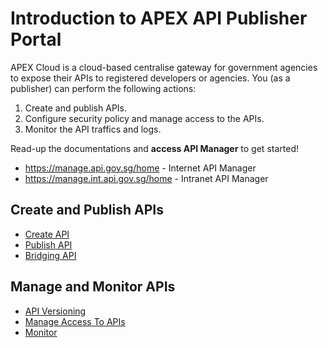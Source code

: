 # Introduction to APEX API Publisher Portal

APEX Cloud is a cloud-based centralise gateway for government agencies to expose their APIs to registered developers or agencies. You (as a publisher) can perform the following actions:

1. Create and publish APIs.
2. Configure security policy and manage access to the APIs.
3. Monitor the API traffics and logs.

Read-up the documentations and **access API Manager** to get started!

- https://manage.api.gov.sg/home - Internet API Manager
- https://manage.int.api.gov.sg/home - Intranet API Manager

## Create and Publish APIs

- [Create API](docs/publisher/create-api)
- [Publish API](docs/publisher/publish-api.md)
- [Bridging API](docs/publisher/bridging-apis.md)

## Manage and Monitor APIs

- [API Versioning](docs/publisher/api-versioning.md)
- [Manage Access To APIs](docs/publisher/manage-access-to-apis.md)
- [Monitor](docs/publisher/monitor.md)
